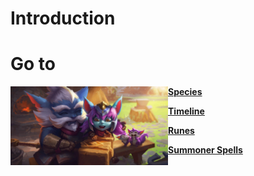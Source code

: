 # Introduction

# Go to
[<img src="https://github.com/Sebastianhju/Runeterra-5e/blob/main/img-race/Yordles.Png" align=left width=50% height=50%>](https://github.com/Sebastianhju/Runeterra-5e/blob/main/Species.md)

 **[Species](https://github.com/Sebastianhju/Runeterra-5e/blob/main/Species.md)**
 
 **[Timeline](https://github.com/Sebastianhju/Runeterra-5e/blob/main/Timeline.md)**

**[Runes](https://github.com/Sebastianhju/Runeterra-5e/blob/main/Runes.md)**

**[Summoner Spells](https://github.com/Sebastianhju/Runeterra-5e/blob/main/SummonerSpells.md)**
